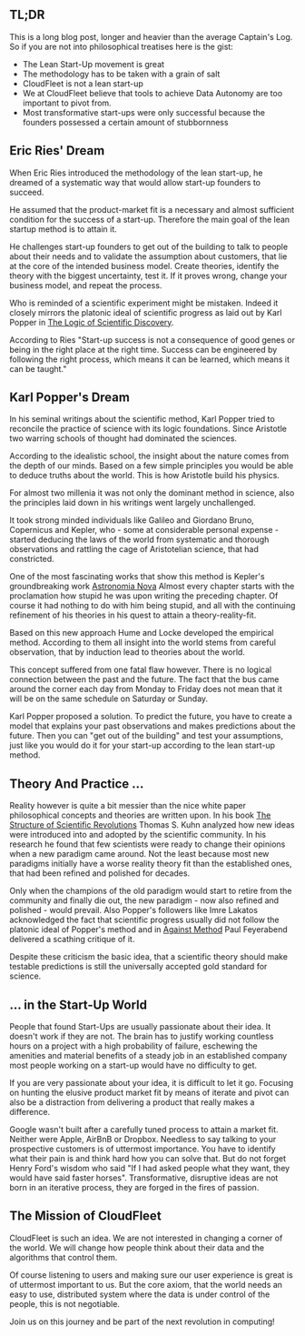 
## TL;DR

This is a long blog post, longer and heavier than the average Captain's
Log. So if you are not into philosophical treatises here is the gist:

- The Lean Start-Up movement is great
- The methodology has to be taken with a grain of salt
- CloudFleet is not a lean start-up
- We at CloudFleet believe that tools to achieve Data Autonomy are too
  important to pivot from.
- Most transformative start-ups were only successful because the founders
  possessed a certain amount of stubbornness


## Eric Ries' Dream

When Eric Ries introduced the methodology of the lean start-up, he dreamed
of a systematic way that would allow start-up founders to succeed.

He assumed that the product-market fit is a necessary and almost sufficient
condition for the success of a start-up. Therefore the main goal of the
lean startup method is to attain it.

He challenges start-up founders to get out of the building to talk to people
about their needs and to validate the assumption about customers, that lie
at the core of the intended business model. Create theories,
identify the theory with the biggest uncertainty, test it. If it proves
wrong, change your business model, and repeat the process.

Who is reminded of a scientific experiment might be mistaken. Indeed it
closely mirrors the platonic ideal of scientific progress as laid out by
Karl Popper in [The Logic of Scientific Discovery](https://en.wikipedia.org/wiki/The_Logic_of_Scientific_Discovery).

According to Ries "Start-up success is not a consequence of good genes or being
in the right place at the right time. Success can be engineered by following the
right process, which means it can be learned, which means it can be taught."



## Karl Popper's Dream

In his seminal writings about the scientific method, Karl Popper tried to
reconcile the practice of science with its logic foundations. Since
Aristotle two warring schools of thought had dominated the sciences.

According to the idealistic school, the insight about the nature comes from
the depth of our minds. Based on a few simple principles you would be able
to deduce truths about the world. This is how Aristotle build his physics.

For almost two millenia it was not only the dominant method in science,
also the principles laid down in his writings went largely unchallenged.

It took strong minded individuals like Galileo and Giordano Bruno, Copernicus
and Kepler, who - some at considerable personal expense - started deducing
the laws of the world from systematic and thorough observations and rattling
the cage of Aristotelian science, that had constricted.

One of the most fascinating works that show this method is Kepler's
groundbreaking work [Astronomia Nova](https://en.wikipedia.org/wiki/Astronomia_nova)
Almost every chapter starts with the proclamation how stupid he was upon
writing the preceding chapter. Of course it had nothing to do with him being
stupid, and all with the continuing refinement of his theories in his quest
to attain a theory-reality-fit.

Based on this new approach Hume and Locke developed the empirical method.
According to them all insight into the world stems from careful observation,
that by induction lead to theories about the world.

This concept suffered from one fatal flaw however. There is no logical
connection between the past and the future. The fact that the bus
came around the corner each day from Monday to Friday does not mean that it
will be on the same schedule on Saturday or Sunday.

Karl Popper proposed a solution. To predict the future, you have to create a
model that explains your past observations and makes predictions about the
future. Then you can "get out of the building" and test your assumptions,
just like you would do it for your start-up according to the lean start-up
method.

## Theory And Practice ...

Reality however is quite a bit messier than the nice white paper philosophical
concepts and theories are written upon. In his book [The Structure of Scientific
Revolutions](https://en.wikipedia.org/wiki/The_Structure_of_Scientific_Revolutions)
Thomas S. Kuhn analyzed how new ideas were introduced into and adopted by
the scientific community. In his research he found that few scientists
were ready to change their opinions when a new paradigm came around. Not the
least because most new paradigms initially have a worse reality theory fit
than the established ones, that had been refined and polished for decades.

Only when the champions of the old paradigm would start to retire from the
community and finally die out, the new paradigm - now also refined and
polished - would prevail. Also Popper's followers like Imre Lakatos
acknowledged the fact that scientific progress usually did not follow the
platonic ideal of Popper's method and in [Against Method](https://en.wikipedia.org/wiki/Against_Method)
Paul Feyerabend delivered a scathing critique of it.

Despite these criticism the basic idea, that a scientific theory should
make testable predictions is still the universally accepted gold standard
for science.

## ... in the Start-Up World

People that found Start-Ups are usually passionate about their idea. It
doesn't work if they are not. The brain has to justify working countless
hours on a project with a high probability of failure, eschewing the
amenities and material benefits of a steady job in an established company
most people working on a start-up would have no difficulty to get.

If you are very passionate about your idea, it is difficult to let it go.
Focusing on hunting the elusive product market fit by means of iterate
and pivot can also be a distraction from delivering a product that really
makes a difference.

Google wasn't built after a carefully tuned process to attain a market fit.
Neither were Apple, AirBnB or Dropbox. Needless to say talking to your
prospective customers is of uttermost importance. You have to identify what
their pain is and think hard how you can solve that. But do not forget
Henry Ford's wisdom who said "If I had asked people what they want, they
would have said faster horses". Transformative, disruptive ideas are not
born in an iterative process, they are forged in the fires of passion.

## The Mission of CloudFleet

CloudFleet is such an idea. We are not interested in changing a corner of
the world. We will change how people think about their data and the
algorithms that control them.

Of course listening to users and making sure our user experience is great
is of uttermost important to us. But the core axiom, that the world needs
an easy to use, distributed system where the data is under control
of the people, this is not negotiable.

Join us on this journey and be part of the next revolution in computing!
